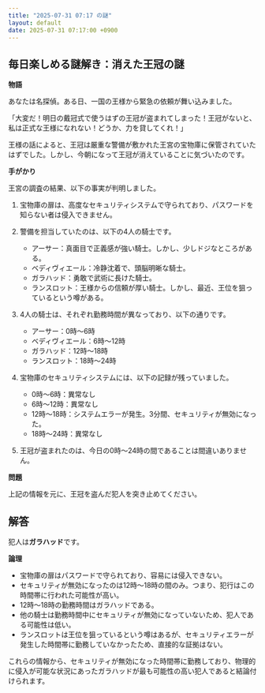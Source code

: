 ```yaml
---
title: "2025-07-31 07:17 の謎"
layout: default
date: 2025-07-31 07:17:00 +0900
---
```

## 毎日楽しめる謎解き：消えた王冠の謎

**物語**

あなたは名探偵。ある日、一国の王様から緊急の依頼が舞い込みました。

「大変だ！明日の戴冠式で使うはずの王冠が盗まれてしまった！王冠がないと、私は正式な王様になれない！どうか、力を貸してくれ！」

王様の話によると、王冠は厳重な警備が敷かれた王宮の宝物庫に保管されていたはずでした。しかし、今朝になって王冠が消えていることに気づいたのです。

**手がかり**

王宮の調査の結果、以下の事実が判明しました。

1.  宝物庫の扉は、高度なセキュリティシステムで守られており、パスワードを知らない者は侵入できません。
2.  警備を担当していたのは、以下の4人の騎士です。

    *   アーサー：真面目で正義感が強い騎士。しかし、少しドジなところがある。
    *   ベディヴィエール：冷静沈着で、頭脳明晰な騎士。
    *   ガラハッド：勇敢で武術に長けた騎士。
    *   ランスロット：王様からの信頼が厚い騎士。しかし、最近、王位を狙っているという噂がある。
3.  4人の騎士は、それぞれ勤務時間が異なっており、以下の通りです。

    *   アーサー：0時～6時
    *   ベディヴィエール：6時～12時
    *   ガラハッド：12時～18時
    *   ランスロット：18時～24時
4.  宝物庫のセキュリティシステムには、以下の記録が残っていました。

    *   0時～6時：異常なし
    *   6時～12時：異常なし
    *   12時～18時：システムエラーが発生。3分間、セキュリティが無効になった。
    *   18時～24時：異常なし
5.  王冠が盗まれたのは、今日の0時～24時の間であることは間違いありません。

**問題**

上記の情報を元に、王冠を盗んだ犯人を突き止めてください。

## 解答

犯人は**ガラハッド**です。

**論理**

*   宝物庫の扉はパスワードで守られており、容易には侵入できない。
*   セキュリティが無効になったのは12時～18時の間のみ。つまり、犯行はこの時間帯に行われた可能性が高い。
*   12時～18時の勤務時間はガラハッドである。
*   他の騎士は勤務時間中にセキュリティが無効になっていないため、犯人である可能性は低い。
*   ランスロットは王位を狙っているという噂はあるが、セキュリティエラーが発生した時間帯に勤務していなかったため、直接的な証拠はない。

これらの情報から、セキュリティが無効になった時間帯に勤務しており、物理的に侵入が可能な状況にあったガラハッドが最も可能性の高い犯人であると結論付けられます。
